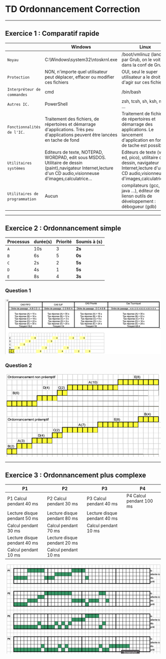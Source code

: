 # TD Ordonnancement Correction

---

## Exercice 1 : Comparatif rapide

|   | **Windows** | **Linux** |
| --- | --- | --- |
| ``Noyau`` | C:\Windows\system32\ntoskrnl.exe | /boot/vmlinuz (lancé par Grub, on le voit dans la conf de Grub) |
| ``Protection`` | NON, n'importe quel utilisateur peut déplacer, effacer ou modifier ces fichiers | OUI, seul le super utilisateur a le droit d'agir sur ces fichiers. |
| ``Interpréteur de commandes`` | cmd | /bin/bash |
| ``Autres IC.`` | PowerShell | zsh, tcsh, sh, ksh, mc, … |
| ``Fonctionnalités de l'IC.`` |Traitement des fichiers, de répertoires et démarrage d'applications. Très peu d'applications peuvent être lancées en tache de fond|Traitement de fichiers, de répertoires et démarrage des applications. Le lancement d'application en fond de tache est possible|
| ``Utilitaires systèmes`` |Editeurs de texte, NOTEPAD, WORDPAD, edit sous MSDOS. Utilitaire de dessin (paint),navigateur Internet,lecture d'un CD audio,visionneuse d'images,calculatrice…|Editeurs de texte (vi, ed, pico), utilitaire de dessin, navigateur Internet,lecture d'un CD audio,visionneuse d'images,calculatrice…|
| ``Utilitaires de programmation`` | Aucun |compilateurs (gcc, java …), éditeur de liensn outils de développement : débogueur (gdb)|

---

## Exercice 2 : Ordonnancement simple

| Processus    | durée(s) | Priorité | **Soumis à (s)** |
| ------------ | -------- | ---------| ---------------- |
| `A`          | 10s      | 3        | **2s**           |  
| `B`          | 6s       | 5        | **0s**           |
| `C`          | 2s       | 2        | **5s**           |
| `D`          | 4s       | 1        | **5s**           |
| `E`          | 8s       | 4        | **3s**           | 

### Question 1

![ex2q1.png](./assets/images/tdOrdo/ex2q1.png "ex2q1.png")

### Question 2

![ex2q2.png](./assets/images/tdOrdo/ex2q2.png "ex2q2.png")

---

## Exercice 3 : Ordonnancement plus complexe

| P1                            | P2                            |     P3                             | P4                      |
| ----------------------------- | ----------------------------- | -----------------------------------| ----------------------- |
|  P1 Calcul pendant 40 ms      | P2 Calcul pendant 30 ms       | P3 Calcul pendant 40 ms            | P4 Calcul pendant 100 ms|
|  Lecture disque pendant 50 ms | Lecture disque pendant 80 ms  | Lecture disque pendant 40 ms       ||
|  Calcul pendant 30 ms         | Calcul pendant 70 ms          | Calcul pendant 10 ms               ||
|  Lecture disque pendant 40 ms | Lecture disque pendant 20 ms  |||
|  Calcul pendant 10 ms         | Calcul pendant 10 ms          |||

![ex3.png](./assets/images/tdOrdo/ex3.png "ex3.png")


